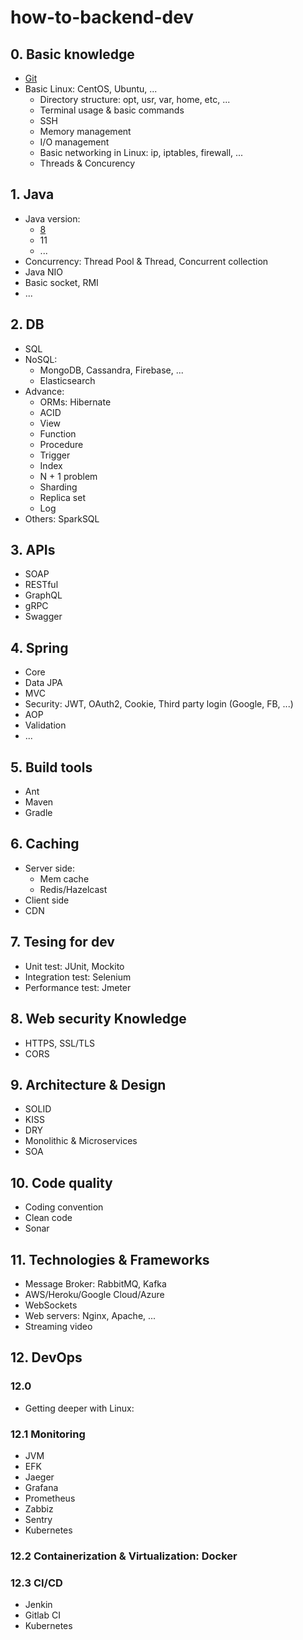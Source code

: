 # how-to-backend-dev

## 0. Basic knowledge
- [Git](./01-basic-knowledge/01-git/README.md)
- Basic Linux: CentOS, Ubuntu, ...
	+ Directory structure: opt, usr, var, home, etc, ...
	+ Terminal usage & basic commands
	+ SSH
	+ Memory management
	+ I/O management
	+ Basic networking in Linux: ip, iptables, firewall, ...
	+ Threads & Concurency

## 1. Java
- Java version:
	+ [8](https://github.com/truongbb/java-8-tutorial)
	+ 11
	+ ...
- Concurrency: Thread Pool & Thread, Concurrent collection
- Java NIO
- Basic socket, RMI
- ...
	
## 2. DB
- SQL
- NoSQL: 
	+ MongoDB, Cassandra, Firebase, ...
	+ Elasticsearch
- Advance: 
	+ ORMs: Hibernate
	+ ACID
	+ View
	+ Function
	+ Procedure
	+ Trigger
	+ Index
	+ N + 1 problem
	+ Sharding
	+ Replica set
	+ Log
- Others: SparkSQL

## 3. APIs
- SOAP
- RESTful
- GraphQL
- gRPC
- Swagger
	
## 4. Spring
- Core
- Data JPA
- MVC
- Security: JWT, OAuth2, Cookie, Third party login (Google, FB, ...)
- AOP
- Validation
- ...

## 5. Build tools
- Ant
- Maven
- Gradle

## 6. Caching
- Server side:
	+ Mem cache
	+ Redis/Hazelcast
- Client side
- CDN

## 7. Tesing for dev
- Unit test: JUnit, Mockito
- Integration test: Selenium
- Performance test: Jmeter

## 8. Web security Knowledge
- HTTPS, SSL/TLS
- CORS

## 9. Architecture & Design
- SOLID
- KISS
- DRY
- Monolithic & Microservices
- SOA

## 10. Code quality
- Coding convention
- Clean code
- Sonar

## 11. Technologies & Frameworks
- Message Broker: RabbitMQ, Kafka
- AWS/Heroku/Google Cloud/Azure
- WebSockets
- Web servers: Nginx, Apache, ...
- Streaming video

## 12. DevOps

### 12.0
- Getting deeper with Linux: 

### 12.1 Monitoring
- JVM
- EFK
- Jaeger
- Grafana
- Prometheus
- Zabbiz
- Sentry
- Kubernetes
### 12.2 Containerization & Virtualization: Docker
### 12.3 CI/CD
- Jenkin
- Gitlab CI
- Kubernetes
